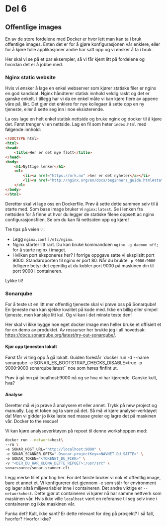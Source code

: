 # Del 6

## Offentlige images
En av de store fordelene med Docker er hvor lett man kan ta i bruk offentlige images. Enten det er for å gjøre konfigurasjonen vår enklere, eller for å kjøre fulle applikasjoner 
andre har satt opp og vi ønsker å ta i bruk.

Her skal vi se på et par eksempler, så vi får kjent litt på fordelene og hvordan det er å jobbe med.

### Nginx static website
Hvis vi ønsker å lage en enkel webserver som kjører statiske filer er nginx en god kandidat. Nginx håndterer statisk innhold veldig raskt og det er ganske enkelt. 
I tillegg har vi da en enkel måte vi kan kjøre flere av appene våre på, likt. Det gjør det enklere for nye kollegaer å sette opp en ny tjeneste, eller å sette seg inn i noe eksisterende.

La oss lage en helt enkel statisk nettside og bruke nginx og docker til å kjøre det.
Først trenger vi en nettside. Lag en fil som heter `index.html` med følgende innhold:
````html
<!DOCTYPE html>
<html>
<head>
    <title>Her er det mye flott</title>
</head>
<body>
    <h1>Nyttige lenker</h1>
    <ul>
        <li><a href="https://nrk.no" >her er det nyheter</a></li>
        <li><a href="http://nginx.org/en/docs/beginners_guide.html#static" >her ligger nginx static content info</a></li>
    </ul>
</body>
</html>
````
Deretter skal vi lage oss en Dockerfile. 
Prøv å sette dette sammen selv til å starte med. 
Som base image bruker vi `nginx:latest`. Se i lenken fra nettsiden for å finne ut hvor du legger de statiske filene oppsett ac nginx configurasjonsfilen. 
Se om du kan få nettsiden opp og kjøre!

Tre tips på veien 💡:
- Legg `nginx.conf` i `/etc/nginx`.
- Nginx starter litt rart. Du kan bruke kommandoen `nginx -g daemon off;` for å starte nginx i imaget.
- Hvilken port eksponeres her? I forrige oppgave satte vi eksplisitt port 9000. Standardporten til nginx er port 80. Når du brukte `-p 9000:9000` tidligere betyr det egentlig at du
kobler port 9000 på maskinen din til port 9000 i containeren.

Lykke til!


### Sonarqube
For å teste ut en litt mer offentlig tjeneste skal vi prøve oss på Sonarqube! En tjeneste man kan sjekke kvalitet på kode med. Ikke en billig eller simpel tjeneste, men kanskje litt kul.
Og vi kan i det minste teste den!

Her skal vi ikke bygge noe eget docker image men heller bruke et offisielt et for en demo av produktet. Av ressurser her brukte jeg i all hovedsak: https://docs.sonarqube.org/latest/try-out-sonarqube/.

#### Kjør opp tjenesten lokalt
Først får vi ting opp å gå lokalt. Guiden foreslår `docker run -d --name sonarqube -e SONAR_ES_BOOTSTRAP_CHECKS_DISABLE=true -p 9000:9000 sonarqube:latest`` noe som høres finfint ut.

Prøv å gå inn på localhost:9000 nå og se hva vi har kjørende. Ganske kult, hva?

#### Analyse
Deretter må vi jo prøve å analysere et eller annet. Trykk på new project og manually. Lag et token og ta vare på det.
Så må vi kjøre analyse-verktøyet da! Men vi gidder jo ikke laste ned masse greier og lagre det på maskinen vår. Docker to the rescue!

Vi kan kjøre analyseverktøyen på repoet til denne workshoppen med: 
```bash
docker run --network=host\
--rm \
-e SONAR_HOST_URL="http://localhost:9000" \
-e SONAR_SCANNER_OPTS="-Dsonar.projectKey=<NAVNET_DU_SATTE>" \
-e SONAR_TOKEN="<TOKENET_DU_FIKK>" \
-v "<DER_DU_HAR_KLONA_DETTE_REPOET>:/usr/src" \
sonarsource/sonar-scanner-cli
```

Legg merke til et par ting her. For det første bruker vi nok et offentlig image, bare et annet et. Vi konfigurerer det gjennom -e som står for environment og lager altså 
miljøvariabler inne i containeren. Det andre viktige er `--network=host`. Dette gjør at containeren vi kjører nå har samme nettverk som maskinen vår. Hvis ikke ville `localhost`
vært en referanse til seg selv inne i containeren og ikke maskinen vår.

Funka det? Kult, ikke sant? Er dette relevant for deg på prosjekt? I så fall, hvorfor? Hvorfor ikke?